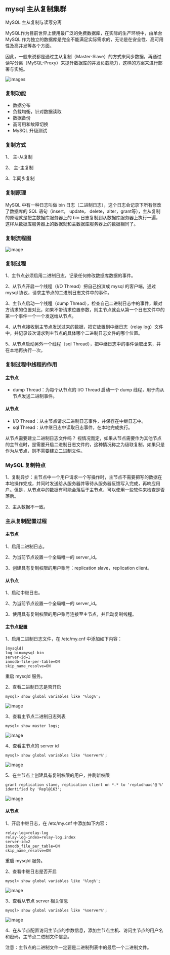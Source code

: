 ## mysql 主从复制集群
MySQL 主从复制与读写分离

MySQL作为目前世界上使用最广泛的免费数据库，在实际的生产环境中，由单台 MySQL 作为独立的数据库是完全不能满足实际需求的，无论是在安全性、高可用性及高并发等各个方面。

因此，一般来说都是通过主从复制（Master-Slave）的方式来同步数据，再通过读写分离（MySQL-Proxy）来提升数据库的并发负载能力，这样的方案来进行部署与实施。

![images](images/mysql-master-salve-proxy.jpg)

### 复制功能
* 数据分布
* 负载均衡，针对数据读取
* 数据备份
* 高可用和故障切换
* MySQL 升级测试

### 复制方式
1、 主-从复制

2、 主-主复制

3、半同步复制

### 复制原理
MySQL 中有一种日志叫做 bin 日志（二进制日志），这个日志会记录下所有修改了数据库的 SQL 语句（insert， update， delete，alter，grant等），主从复制的原理就是把主数据库服务器上的 bin 日志复制到从数据库服务器上执行一遍，这样从数据库服务器上的数据就和主数据库服务器上的数据相同了。

### 复制流程图
![image](images/master-slave-copy.png)

### 复制过程
1、主节点必须启用二进制日志，记录任何修改数据库数据的事件。

2、从节点开启一个线程（I/O Thread）把自己扮演成 mysql 的客户端，通过 mysql 协议，请求主节点的二进制日志文件中的事件。

3、主节点启动一个线程（dump Thread），检查自己二进制日志中的事件，跟对方请求的位置对比，如果不带请求位置参数，则主节点就会从第一个日志文件中的第一个事件一个一个发送给从节点。

4、从节点接收到主节点发送过来的数据，把它放置到中继日志（relay log）文件中，并记录该次请求到主节点的具体哪个二进制日志文件的哪个位置。

5、从节点启动另外一个线程（sql Thread），把中继日志中的事件读取出来，并在本地再执行一次。

### 复制过程中线程的作用
#### 主节点
* dump Thread：为每个从节点的 I/O Thread 启动一个 dump 线程，用于向从节点发送二进制事件。

#### 从节点
* I/O Thread：从主节点请求二进制日志事件，并保存在中继日志中。
* sql Thread：从中继日志中读取日志事件，在本地完成执行。

从节点需要建立二进制日志文件吗？
视情况而定，如果从节点需要作为其他节点的主节点时，是需要开启二进制日志文件的，这种情况称之为级联复制。如果只是作为从节点，则不需要建立二进制文件。

### MySQL 复制特点
1、复制异步：主节点中一个用户请求一个写操作时，主节点不需要把写的数据在本地操作完成，并同时发送给从服务器并等待从服务器反馈写入完成，再响应用户。但是，从节点中的数据有可能会落后于主节点，可以使用一些软件来检查是否落后。

2、主从数据不一致。

### 主从复制配置过程

#### 主节点
1、启用二进制日志。

2、为当前节点设置一个全局唯一的 server_id。

3、创建具有复制权限的用户账号：replication slave，replication client。

#### 从节点
1、启动中继日志。

2、为当前节点设置一个全局唯一的 server_id。

3、使用具有复制权限的用户账号连接至主节点，并启动复制线程。

#### 主节点配置
1、启用二进制日志文件，在 /etc/my.cnf 中添加如下内容：
```angular2html
[mysqld]
log-bin=mysql-bin
server-id=1
innodb-file-per-table=ON
skip_name_resolve=ON
```
重启 mysqld 服务。

2、查看二进制日志是否开启
```angular2html
mysql> show global variables like '%log%';
```
![image](images/mysql-copy-1.png)

3、查看主节点二进制日志列表
```angular2html
mysql> show master logs;
```
![image](images/mysql-copy-2.png)

4、查看主节点的 server id
```angular2html
mysql> show global variables like '%server%';
```
![image](images/mysql-copy-3.png)

5、在主节点上创建具有复制权限的用户，并刷新权限
```angular2html
grant replication slave, replication client on *.* to 'replxdhuxc'@'%' identified by 'Repl@163';
```
![image](images/mysql-copy-4.png)

#### 从节点
1、开启中继日志，在 /etc/my.cnf 中添加如下内容：
```angular2html
relay-log=relay-log
relay-log-index=relay-log.index
server-id=2
innodb_file_per_table=ON
skip_name_resolve=ON
```
重启 mysqld 服务。

2、查看中继日志是否开启
```angular2html
mysql> show global variables like '%log%';
```
![image](images/mysql-copy-5.png)

3、查看从节点 server 相关信息
```angularjs
mysql> show global variables like '%server%';
```
![image](images/mysql-copy-6.png)

4、在从节点配置访问主节点的参数信息，添加主节点主机、访问主节点的用户名和密码，主节点二进制文件信息。

注意：主节点的二进制文件一定要是二进制列表中的最后一个二进制文件。